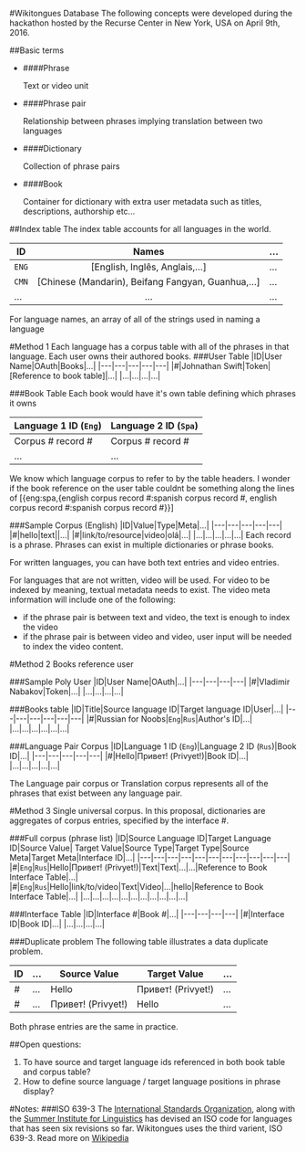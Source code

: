 #Wikitongues Database
The following concepts were developed during the hackathon hosted by the Recurse Center in New York, USA on April 9th, 2016.

##Basic terms
* ####Phrase

   Text or video unit
* ####Phrase pair

   Relationship between phrases implying translation between two languages
* ####Dictionary

   Collection of phrase pairs
* ####Book

   Container for dictionary with extra user metadata such as titles, descriptions, authorship etc...

##Index table
The index table accounts for all languages in the world.

|ID|Names|…|
|---|:---:|---|
|`ENG`|[English, Inglês, Anglais,…]|…|
|`CMN`|[Chinese (Mandarin), Beifang Fangyan, Guanhua,…]|…|
|…|…|…|
For language names, an array of all of the strings used in naming a language

#Method 1
Each language has a corpus table with all of the phrases in that language. Each user owns their authored books.
###User Table
|ID|User Name|OAuth|Books|…|
|---|---|---|---|---|
|#|Johnathan Swift|Token|[Reference to book table]|…|
|…|…|…|…|

###Book Table
Each book would have it's own table defining which phrases it owns

|Language 1 ID (`Eng`)|Language 2 ID (`Spa`)|
|---|---|
|Corpus # record #|Corpus # record #|
|…|…|

We know which language corpus to refer to by the table headers.
I wonder if the book reference on the user table couldnt be something along the lines of [{eng:spa,{english corpus record #:spanish corpus record #, english corpus record #:spanish corpus record #}}]

###Sample Corpus (English)
|ID|Value|Type|Meta|…|
|---|---|---|---|---|
|#|hello|text||…|
|#|link/to/resource|video|olá|…|
|…|…|…|…|…|
Each record is a phrase. Phrases can exist in multiple dictionaries or phrase books.

For written languages, you can have both text entries and video entries.

For languages that are not written, video will be used. For video to be indexed by meaning, textual metadata needs to exist. The video meta information will include one of the following:
* if the phrase pair is between text and video, the text is enough to index the video
* if the phrase pair is between video and video, user input will be needed to index the video content.


#Method 2
Books reference user

###Sample Poly User
|ID|User Name|OAuth|…|
|---|---|---|---|
|#|Vladimir Nabakov|Token|…|
|…|…|…|…|

###Books table
|ID|Title|Source language ID|Target language ID|User|…|
|---|---|---|---|---|---|
|#|Russian for Noobs|`Eng`|`Rus`|Author's ID|…|
|…|…|…|…|…|…|

###Language Pair Corpus
|ID|Language 1 ID (`Eng`)|Language 2 ID (`Rus`)|Book ID|…|
|---|---|---|---|---|
|#|Hello|Привет! (Privyet!)|Book ID|…|
|…|…|…|…|…|

The Language pair corpus or Translation corpus represents all of the phrases that exist between any language pair.

#Method 3
Single universal corpus. In this proposal, dictionaries are aggregates of corpus entries, specified by the interface #.

###Full corpus (phrase list)
|ID|Source Language ID|Target Language ID|Source Value| Target Value|Source Type|Target Type|Source Meta|Target Meta|Interface ID|…|
|---|---|---|---|---|---|---|---|---|---|---|
|#|`Eng`|`Rus`|Hello|Привет! (Privyet!)|Text|Text|…|…|Reference to Book Interface Table|…|
|#|`Eng`|`Rus`|Hello|link/to/video|Text|Video|…|hello|Reference to Book Interface Table|…|
|…|…|…|…|…|…|…|…|…|…|…|

###Interface Table
|ID|Interface #|Book #|…|
|---|---|---|---|
|#|Interface ID|Book ID|…|
|…|…|…|…|

###Duplicate problem
The following table illustrates a data duplicate problem.

|ID|…|Source Value|Target Value|…|
|---|---|---|---|---|
|#|…|Hello|Привет! (Privyet!)|…|
|#|…|Привет! (Privyet!)|Hello|…|

Both phrase entries are the same in practice.

##Open questions:
1. To have source and target language ids referenced in both book table and corpus table?
2. How to define source language / target language positions in phrase display?


#Notes:
###ISO 639-3
The [International Standards Organization](http://www.iso.org/iso/home.html), along with the [Summer Institute for Linguistics](http://www.sil.org/) has devised an ISO code for languages that has seen six revisions so far. Wikitongues uses the third varient, ISO 639-3. Read more on [Wikipedia](https://en.wikipedia.org/wiki/ISO_639)
